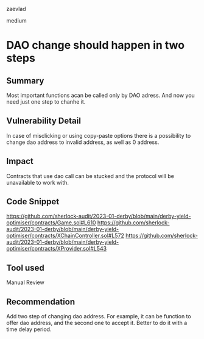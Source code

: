 zaevlad

medium

# DAO change should happen in two steps

## Summary

Most important  functions acan be called only by DAO adress. And now you need just one step to chanhe it.

## Vulnerability Detail

In case of misclicking or using copy-paste options there is a possibility to change dao address to invalid address, as well as 0 address.

## Impact

Contracts that use dao call can be stucked and the protocol will be unavailable to work with.

## Code Snippet

https://github.com/sherlock-audit/2023-01-derby/blob/main/derby-yield-optimiser/contracts/Game.sol#L610
https://github.com/sherlock-audit/2023-01-derby/blob/main/derby-yield-optimiser/contracts/XChainController.sol#L572
https://github.com/sherlock-audit/2023-01-derby/blob/main/derby-yield-optimiser/contracts/XProvider.sol#L543

## Tool used

Manual Review

## Recommendation

Add two step of changing dao address. For example, it can be function to offer dao address, and the second one to accept it. Better to do it with a time delay period. 